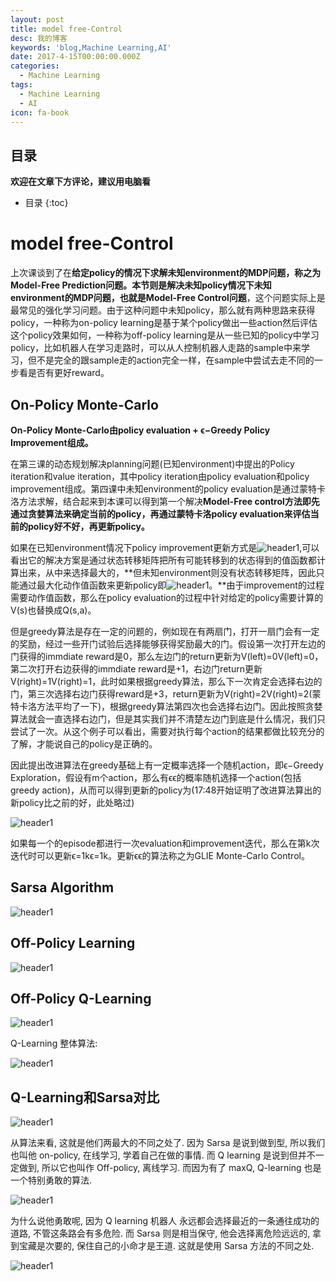 ```yaml
---
layout: post
title: model free-Control
desc: 我的博客
keywords: 'blog,Machine Learning,AI'
date: 2017-4-15T00:00:00.000Z
categories:
  - Machine Learning
tags:
  - Machine Learning
  - AI
icon: fa-book
---
```



## 目录
**欢迎在文章下方评论，建议用电脑看**

* 目录
{:toc}

# model free-Control


上次课谈到了在**给定policy的情况下求解未知environment的MDP问题，称之为Model-Free Prediction问题。**本节则是解决**未知policy情况下未知environment的MDP问题，也就是Model-Free Control问题**，这个问题实际上是最常见的强化学习问题。由于这种问题中未知policy，那么就有两种思路来获得policy，一种称为on-policy learning是基于某个policy做出一些action然后评估这个policy效果如何，一种称为off-policy learning是从一些已知的policy中学习policy，比如机器人在学习走路时，可以从人控制机器人走路的sample中来学习，但不是完全的跟sample走的action完全一样，在sample中尝试去走不同的一步看是否有更好reward。

## On-Policy Monte-Carlo

**On-Policy Monte-Carlo由policy evaluation + ϵ−Greedy Policy Improvement组成。**

在第三课的动态规划解决planning问题(已知environment)中提出的Policy iteration和value iteration，其中policy iteration由policy evaluation和policy improvement组成。第四课中未知environment的policy evaluation是通过蒙特卡洛方法求解，结合起来到本课可以得到第一个解决**Model-Free control方法即先通过贪婪算法来确定当前的policy，再通过蒙特卡洛policy evaluation来评估当前的policy好不好，再更新policy。**



如果在已知environment情况下policy improvement更新方式是<img src="{{ site.img_path }}/Machine Learning/model_free_control.png" alt="header1" style="height:auto!important;width:auto%;max-width:1020px;"/>,可以看出它的解决方案是通过状态转移矩阵把所有可能转移到的状态得到的值函数都计算出来，从中来选择最大的，**但未知environment则没有状态转移矩阵，因此只能通过最大化动作值函数来更新policy即<img src="{{ site.img_path }}/Machine Learning/model_free_control1.png" alt="header1" style="height:auto!important;width:auto%;max-width:1020px;"/>。**由于improvement的过程需要动作值函数，那么在policy evaluation的过程中针对给定的policy需要计算的V(s)也替换成Q(s,a)。

但是greedy算法是存在一定的问题的，例如现在有两扇门，打开一扇门会有一定的奖励，经过一些开门试验后选择能够获得奖励最大的门。假设第一次打开左边的门获得的immdiate reward是0，那么左边门的return更新为V(left)=0V(left)=0，第二次打开右边获得的immdiate reward是+1，右边门return更新V(right)=1V(right)=1，此时如果根据greedy算法，那么下一次肯定会选择右边的门，第三次选择右边门获得reward是+3，return更新为V(right)=2V(right)=2(蒙特卡洛方法平均了一下)，根据greedy算法第四次也会选择右边门。因此按照贪婪算法就会一直选择右边门，但是其实我们并不清楚左边门到底是什么情况，我们只尝试了一次。从这个例子可以看出，需要对执行每个action的结果都做比较充分的了解，才能说自己的policy是正确的。

因此提出改进算法在greedy基础上有一定概率选择一个随机action，即ϵ−Greedy Exploration，假设有m个action，那么有ϵϵ的概率随机选择一个action(包括greedy action)，从而可以得到更新的policy为(17:48开始证明了改进算法算出的新policy比之前的好，此处略过)

<img src="{{ site.img_path }}/Machine Learning/model_free_control2.png" alt="header1" style="height:auto!important;width:auto%;max-width:1020px;"/>

如果每一个的episode都进行一次evaluation和improvement迭代，那么在第k次迭代时可以更新ϵ=1kϵ=1k。更新ϵϵ的算法称之为GLIE Monte-Carlo Control。



## Sarsa Algorithm

<img src="{{ site.img_path }}/Machine Learning/model_free_control3.png" alt="header1" style="height:auto!important;width:auto%;max-width:1020px;"/>

## Off-Policy Learning


<img src="{{ site.img_path }}/Machine Learning/model_free_control4.png" alt="header1" style="height:auto!important;width:auto%;max-width:1020px;"/>




## Off-Policy Q-Learning

<img src="{{ site.img_path }}/Machine Learning/model_free_control5.png" alt="header1" style="height:auto!important;width:auto%;max-width:1020px;"/>

Q-Learning 整体算法:

<img src="{{ site.img_path }}/Machine Learning/27Q-Learning.png" alt="header1" style="height:auto!important;width:auto%;max-width:1020px;"/>


## Q-Learning和Sarsa对比


<img src="{{ site.img_path }}/Machine Learning/27Sarsa.png" alt="header1" style="height:auto!important;width:auto%;max-width:1020px;"/>

从算法来看, 这就是他们两最大的不同之处了. 因为 Sarsa 是说到做到型, 所以我们也叫他 on-policy, 在线学习, 学着自己在做的事情. 而 Q learning 是说到但并不一定做到, 所以它也叫作 Off-policy, 离线学习. 而因为有了 maxQ, Q-learning 也是一个特别勇敢的算法.

<img src="{{ site.img_path }}/Machine Learning/27Sarsa1.png" alt="header1" style="height:auto!important;width:auto%;max-width:1020px;"/>

为什么说他勇敢呢, 因为 Q learning 机器人 永远都会选择最近的一条通往成功的道路, 不管这条路会有多危险. 而 Sarsa 则是相当保守, 他会选择离危险远远的, 拿到宝藏是次要的, 保住自己的小命才是王道. 这就是使用 Sarsa 方法的不同之处.


<img src="{{ site.img_path }}/Machine Learning/DP and TD.png" alt="header1" style="height:auto!important;width:auto%;max-width:1020px;"/>













